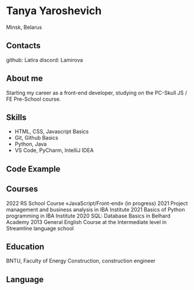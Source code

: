 # Tanya Yaroshevich
Minsk, Belarus

## Contacts
github: Latira
discord: Lamirova

## About me
Starting my career as a front-end developer, studying on the PC-Skull JS / FE Pre-School course.

## Skills
* HTML, CSS, Javascript Basics
* Git, Github Basics
* Python, Java
* VS Code, PyCharm, IntelliJ IDEA

## Code Example

## Courses
2022 RS School Course «JavaScript/Front-end» (in progress)
2021 Project management and business analysis in IBA Institute
2021 Basics of Python programming in IBA Institute
2020 SQL: Database Basics in Belhard Academy
2013 General English Course at the Intermediate level in Streamline language school


## Education
BNTU, Faculty of Energy Construction, construction engineer

## Language
